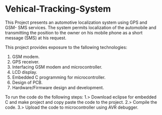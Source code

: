 # Vehical-Tracking-System
This Project presents an automotive localization system using GPS and GSM- SMS services. The system permits localization of the 
automobile and transmitting the position to the owner on his mobile phone as a short message (SMS) at his request.

This project provides exposure to the fallowing technologies:
1. GSM modem.
2. GPS receiver.
3. Interfacing GSM modem and microcontroller.
4. LCD display.
5. Embedded C programming for microcontroller.
6. Design of PCB.
7. Hardware/Firmware design and development.

To run the code do the following steps:
1.> Download eclipse for embedded C and make project and copy paste the code to the project.
2.> Compile the code.
3.> Upload the code to microcontroller using AVR debugger.

